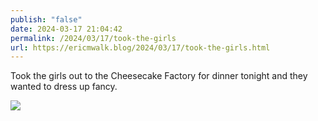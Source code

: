 ```yaml
---
publish: "false"
date: 2024-03-17 21:04:42
permalink: /2024/03/17/took-the-girls
url: https://ericmwalk.blog/2024/03/17/took-the-girls.html
---
```


Took the girls out to the Cheesecake Factory for dinner tonight and they wanted to dress up fancy.

![](https://ericmwalk.blog/uploads/2024/img-8291.jpeg)